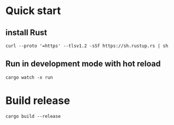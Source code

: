 # Quick start

## install Rust
```shell
curl --proto '=https' --tlsv1.2 -sSf https://sh.rustup.rs | sh
```

## Run in development mode with hot reload
```shell
cargo watch -x run
```

# Build release

```shell
cargo build --release
```
